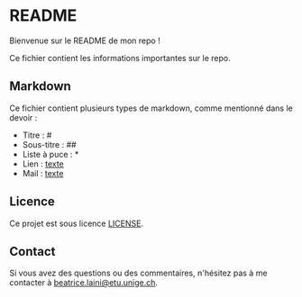 # README
Bienvenue sur le README de mon repo !

Ce fichier contient les informations importantes sur le repo. 

## Markdown

Ce fichier contient plusieurs types de markdown, comme mentionné dans le devoir :
* Titre : #
* Sous-titre : ##
* Liste à puce : *
* Lien : [texte](url)
* Mail : [texte](mailto:email)

## Licence

Ce projet est sous licence [LICENSE](LICENSE).

## Contact

Si vous avez des questions ou des commentaires, n'hésitez pas à me contacter à [beatrice.laini@etu.unige.ch](mailto:beatrice.laini@etu.unige.ch).
